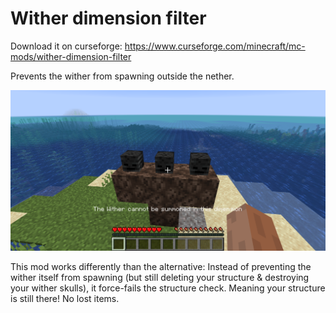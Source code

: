 # Wither dimension filter

Download it on curseforge: https://www.curseforge.com/minecraft/mc-mods/wither-dimension-filter

Prevents the wither from spawning outside the nether.

![The wither structure in the overworld](docs/illustration.png)

This mod works differently than the alternative: 
Instead of preventing the wither itself from spawning (but still deleting your structure & destroying your wither skulls),
it force-fails the structure check. Meaning your structure is still there! No lost items.
